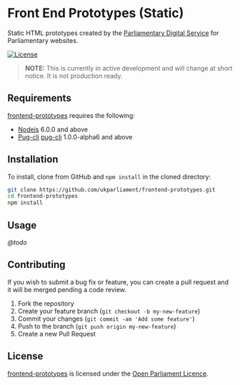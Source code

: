 # Front End Prototypes (Static)
Static HTML prototypes created by the [Parliamentary Digital Service][pds] for Parliamentary websites.

[![License][shield-license]][info-license]

> **NOTE:** This is currently in active development and will change at short notice. It is not production ready.

## Requirements
[frontend-prototypes][frontend-prototypes] requires the following:

* [Nodejs][nodejs] 6.0.0 and above
* [Pug-cli] [pug-cli] 1.0.0-alpha6 and above

## Installation
To install, clone from GitHub and `npm install` in the cloned directory:

```bash
git clone https://github.com/ukparliament/frontend-prototypes.git
cd frontend-prototypes
npm install
```

## Usage
*@todo*

## Contributing
If you wish to submit a bug fix or feature, you can create a pull request and it will be merged pending a code review.

1. Fork the repository
1. Create your feature branch (`git checkout -b my-new-feature`)
1. Commit your changes (`git commit -am 'Add some feature'`)
1. Push to the branch (`git push origin my-new-feature`)
1. Create a new Pull Request

## License
[frontend-prototypes][frontend-prototypes] is licensed under the [Open Parliament Licence][info-license].

[nodejs]:          		http://nodejs.org
[pug-cli]:         		https://github.com/pugjs/pug-cli

[frontend-prototypes]:  https://github.com/ukparliament/frontend-prototypes
[pds]:             		https://www.parliament.uk/mps-lords-and-offices/offices/bicameral/parliamentary-digital-service/

[info-license]:    		http://www.parliament.uk/site-information/copyright/open-parliament-licence/
[shield-license]:  		https://img.shields.io/badge/license-Open%20Parliament%20Licence-blue.svg
